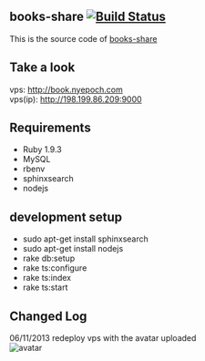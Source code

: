 ## books-share [![Build Status](https://travis-ci.org/caok/books-share.png?branch=master)](https://travis-ci.org/caok/books-share)
This is the source code of [books-share](http://198.199.86.209:9000)

## Take a look
vps: http://book.nyepoch.com
<br/>
vps(ip): http://198.199.86.209:9000

## Requirements

* Ruby 1.9.3
* MySQL
* rbenv
* sphinxsearch
* nodejs

## development setup
* sudo apt-get install sphinxsearch
* sudo apt-get install nodejs
* rake db:setup
* rake ts:configure
* rake ts:index
* rake ts:start

## Changed Log

06/11/2013 redeploy vps with the avatar uploaded<br/>
![avatar](https://f.cloud.github.com/assets/83296/636756/de67749a-d28f-11e2-92fd-0311b1a680de.png)

